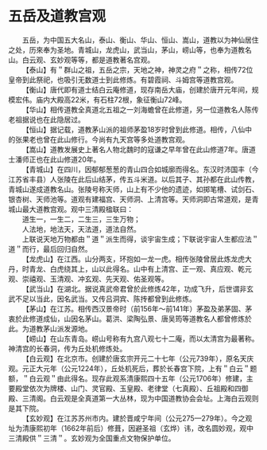 # 五岳及道教宫观  

&emsp;&emsp;五岳，为中国五大名山，泰山、衡山、华山、恒山、嵩山，道教以为神仙居住之处，历來奉为圣地。青城山，龙虎山，武当山，茅山，崂山等，也奉为道教名山。白云观、玄妙观等等，都是道教著名宫观。  
&emsp;&emsp;【泰山】有＂群山之祖，五岳之宗，天地之神，神灵之府＂之称，相传72位皇帝到此祭祀，也吸引无数道士到此修炼。有碧霞祠、斗姆宫等道教宫观。  
&emsp;&emsp;【衡山】唐代即有道士结白云庵修道，现存南岳大庙，创建於唐开元年间，规模宏伟。庙内大殿高22米，有石柱72根，象征衡山72峰。  
&emsp;&emsp;【华山】相传道教全真道北五祖之一刘海蟾曾在此修道，另一位道教名人陈传老祖据说也在此隐居过。  
&emsp;&emsp;【恒山】据记载，道教茅山派的祖师茅盈18岁时曾到此修道。相传，八仙中的张果老也曾在此山修行。今尚有九天宫等多处道教宫观。  
&emsp;&emsp;【嵩山】道教发展史上著名人物北魏时的寇谦之早年曾在此山修道7年。唐道士潘师正也在此山修道20年。  
&emsp;&emsp;【青城山】在四川，因郁郁葱葱的青山四合如城廓而得名。东汉时沛国丰（今江苏省丰县）人张陵在此后山结茅，传五斗米道。以后其子、其孙都在此山传教，青城山遂成道教名山。张陵号称天师，山上有不少他的遗迹，如掷笔槽、试剑石、银杏树、天师池等。道观有建福宫、天师洞、上清宫等。天师洞即古常道观，是青城山最大道教宫观。观中三清殿楹联曰：  
&emsp;&emsp;道生一，一生二，二生三，三生万物；  
&emsp;&emsp;人法地，地法天，天法道，道法自然。  
&emsp;&emsp;上联说天地万物都由＂道＂派生而得，谈宇宙生成；下联说宇宙人生都应法＂道＂而行，最后回归自然。  
&emsp;&emsp;【龙虎山】在江西。山分两支，环抱如一龙一虎。相传张陵曾居此炼龙虎大丹，时青龙、白虎绕其上，山以此得名。山中有上清宫、正一观、真应观、乾元观、崇禧观、玉清观、冲玄观、先天观、佑圣观等。  
&emsp;&emsp;【武当山】在湖北。据说真武帝君曾於此修炼42年，功成飞升，后世谓非玄武不足以当此，因名武当。又传吕洞宾、陈抟都曾到此修炼。  
&emsp;&emsp;【茅山】在江苏。相传西汉景帝时（前156年～前141年）茅盈及弟茅固、茅衷於此修道成仙，山因名茅山。葛洪、梁陶弘景、唐吴筠等道教名人都曾修炼於此。为道教茅山派发源地。  
&emsp;&emsp;【崂山】在山东青岛。崂山号称有九宫八观七十二庵，而以太清宫为最著称。神清宫的长春洞，传为丘处机修炼处。  
&emsp;&emsp;【白云观】在北京市。创建於唐玄宗开元二十七年（公元739年），原名天庆观。元正大元年（公元1224年），丘处机死后，葬於长春宫下院，上有＂白云＂题额，＂白云观＂由此得名。现存此观系清康熙四十五年（公元1706年）修建，主要殿堂依次为牌楼、山门、灵官殿、玉皇殿、老律堂（七真殿）、丘祖殿和四御殿、三清阁。白云观是全真道第一大丛林，现为中国道教协会会址。上海白云观则是其下院。  
&emsp;&emsp;【玄妙观】在江苏苏州市内。建於晋咸宁年间（公元275—279年）。今之观址为清康熙初年（1662年前后）修葺，因避圣祖（玄烨）讳，改名圆妙观，观中三清殿供＂三清＂。玄妙观为全国重点文物保护单位。  